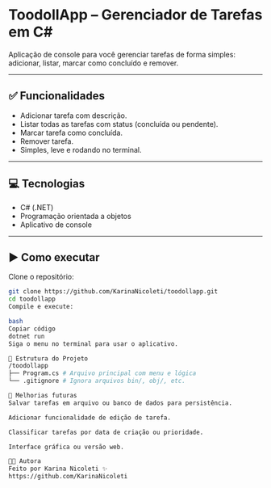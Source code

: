 # ToodollApp – Gerenciador de Tarefas em C#

Aplicação de console para você gerenciar tarefas de forma simples: adicionar, listar, marcar como concluído e remover.

---

## ✅ Funcionalidades

- Adicionar tarefa com descrição.
- Listar todas as tarefas com status (concluída ou pendente).
- Marcar tarefa como concluída.
- Remover tarefa.
- Simples, leve e rodando no terminal.

---

## 💻 Tecnologias

- C# (.NET)
- Programação orientada a objetos
- Aplicativo de console

---

## ▶️ Como executar

Clone o repositório:
```bash
git clone https://github.com/KarinaNicoleti/toodollapp.git
cd toodollapp
Compile e execute:

bash
Copiar código
dotnet run
Siga o menu no terminal para usar o aplicativo.

📁 Estrutura do Projeto
/toodollapp
├── Program.cs # Arquivo principal com menu e lógica
└── .gitignore # Ignora arquivos bin/, obj/, etc.

🚀 Melhorias futuras
Salvar tarefas em arquivo ou banco de dados para persistência.

Adicionar funcionalidade de edição de tarefa.

Classificar tarefas por data de criação ou prioridade.

Interface gráfica ou versão web.

🧑‍💻 Autora
Feito por Karina Nicoleti ✨
https://github.com/KarinaNicoleti
